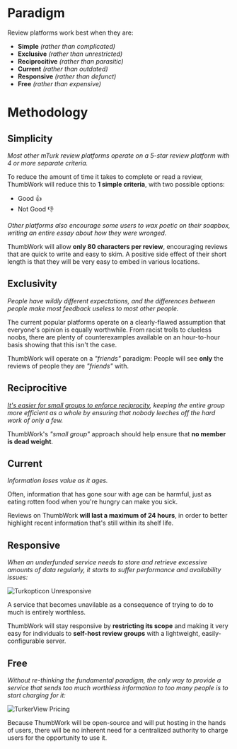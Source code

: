 # Paradigm

Review platforms work best when they are:

- **Simple** *(rather than complicated)*
- **Exclusive** *(rather than unrestricted)*
- **Reciprocitive** *(rather than parasitic)*
- **Current** *(rather than outdated)*
- **Responsive** *(rather than defunct)*
- **Free** *(rather than expensive)*

# Methodology

## Simplicity

*Most other mTurk review platforms operate on a 5-star review platform with 4 or more separate criteria.*

To reduce the amount of time it takes to complete or read a review, ThumbWork will reduce this to **1 simple criteria**, with two possible options:

- Good 👍
- Not Good 👎

*Other platforms also encourage some users to wax poetic on their soapbox, writing an entire essay about how they were wronged.*

ThumbWork will allow **only 80 characters per review**, encouraging reviews that are quick to write and easy to skim. A positive side effect of their short length is that they will be very easy to embed in various locations.

## Exclusivity

*People have wildly different expectations, and the differences between people make most feedback useless to most other people.*

The current popular platforms operate on a clearly-flawed assumption that everyone's opinion is equally worthwhile. From racist trolls to clueless noobs, there are plenty of counterexamples available on an hour-to-hour basis showing that this isn't the case.

ThumbWork will operate on a *"friends"* paradigm: People will see **only** the reviews of people they are *"friends"* with.

## Reciprocitive

*[It's easier for small groups to enforce reciprocity](https://en.wikipedia.org/wiki/Dunbar%27s_number), keeping the entire group more efficient as a whole by ensuring that nobody leeches off the hard work of only a few.*

ThumbWork's *"small group"* approach should help ensure that **no member is dead weight**.

## Current

*Information loses value as it ages.*

Often, information that has gone sour with age can be harmful, just as eating rotten food when you're hungry can make you sick.

Reviews on ThumbWork **will last a maximum of 24 hours**, in order to better highlight recent information that's still within its shelf life.

## Responsive

*When an underfunded service needs to store and retrieve excessive amounts of data regularly, it starts to suffer performance and availability issues:*

![Turkopticon Unresponsive](https://i.imgur.com/TswQoHx.png)

A service that becomes unavilable as a consequence of trying to do to much is entirely worthless.

ThumbWork will stay responsive by **restricting its scope** and making it very easy for individuals to **self-host review groups** with a lightweight, easily-configurable server.

## Free

*Without re-thinking the fundamental paradigm, the only way to provide a service that sends too much worthless information to too many people is to start charging for it:*

![TurkerView Pricing](https://i.imgur.com/nqpJiwv.png)

Because ThumbWork will be open-source and will put hosting in the hands of users, there will be no inherent need for a centralized authority to charge users for the opportunity to use it.
